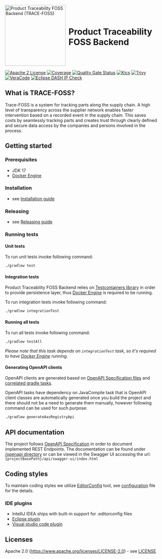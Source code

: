 <div style="display: flex; align-items: center;justify-content: center;align-content: center;">
   <img src="./docs/trace-x-logo.svg" alt="Product Traceability FOSS Backend (TRACE-FOSS)" style="width:200px;"/>
   <h1 style="margin: 10px 0 0 10px">Product Traceability FOSS Backend</h1>
</div>

[![Apache 2 License](https://img.shields.io/badge/License-Apache_2.0-blue.svg)](https://github.com/eclipse-tractusx/traceability-foss-backend/blob/main/LICENSE)
[![Coverage](https://sonarcloud.io/api/project_badges/measure?project=eclipse-tractusx_traceability-foss-backend&metric=coverage)](https://sonarcloud.io/summary/overall?id=eclipse-tractusx_traceability-foss-backend)
[![Quality Gate Status](https://sonarcloud.io/api/project_badges/measure?project=eclipse-tractusx_traceability-foss-backend&metric=alert_status)](https://sonarcloud.io/summary/new_code?id=eclipse-tractusx_traceability-foss-backend)
[![Kics](https://github.com/eclipse-tractusx/traceability-foss-backend/actions/workflows/kics.yml/badge.svg)](https://github.com/eclipse-tractusx/traceability-foss-backend/actions/workflows/kics.yml)
[![Trivy](https://github.com/eclipse-tractusx/traceability-foss-backend/actions/workflows/trivy.yml/badge.svg)](https://github.com/eclipse-tractusx/traceability-foss-backend/actions/workflows/trivy.yml)
[![VeraCode](https://github.com/eclipse-tractusx/traceability-foss-backend/actions/workflows/veracode.yaml/badge.svg)](https://github.com/eclipse-tractusx/traceability-foss-backend/actions/workflows/veracode.yaml)
[![Eclipse DASH IP Check](https://github.com/eclipse-tractusx/traceability-foss-backend/actions/workflows/eclipse-dash.yml/badge.svg)](https://github.com/eclipse-tractusx/traceability-foss-backend/actions/workflows/eclipse-dash.yml)


## What is TRACE-FOSS?

Trace-FOSS is a system for tracking parts along the supply chain. A high level of transparency across the supplier network enables faster intervention based on
a recorded event in the supply chain. This saves costs by seamlessly tracking parts and creates trust through clearly defined and secure data access by the companies and persons involved in the process.

## Getting started

### Prerequisites

* JDK 17
* [Docker Engine](https://docs.docker.com/engine/)

### Installation

* see [Installation guide](INSTALL.md)

### Releasing

* see [Releasing guide](./docs/RELEASE.md)

### Running tests

#### Unit tests

To run unit tests invoke following command:

```sh
./gradlew test
```

#### Integration tests

Product Traceability FOSS Backend relies on [Testcontainers library](https://www.testcontainers.org/) in order to provide
persistence layer, thus [Docker Engine](https://docs.docker.com/engine/) is required to be running.

To run integration tests invoke following command:

```sh
./gradlew integrationTest
```

#### Running all tests

To run all tests invoke following command:

```sh
./gradlew testAll
```

*Please note that this task depends on `integrationTest` task, so it's required to have [Docker Engine](https://docs.docker.com/engine/) running.*

#### Generating OpenAPI clients

OpenAPI clients are generated based on [OpenAPI Specification files](./openapi) and [correlated gradle tasks](build.gradle.kts).

OpenAPI tasks have dependency on JavaCompile task that is OpenAPI client classes are automatically generated once you build the project
and there should not be a need to generate them manually, however following command can be used for such purpose:

```sh
./gradlew generateAasRegistryApi
```

## API documentation
The project follows [OpenAPI Specification](https://swagger.io/specification/) in order to document implemented REST Endpoints. The documentation can be found under [/openapi directory](./openapi/traceability-foss-backend.json)
or can be viewed in the Swagger UI accessing the url: `{projectBasePath}/api/swagger-ui/index.html`

## Coding styles

To maintain coding styles we utilize [EditorConfig](https://editorconfig.org/) tool, see [configuration](.editorconfig)
file for the details.

### IDE plugins

* IntelliJ IDEA ships with built-in support for .editorconfig files
* [Eclipse plugin](https://github.com/ncjones/editorconfig-eclipse#readme)
* [Visual studio code plugin](https://marketplace.visualstudio.com/items?itemName=EditorConfig.EditorConfig)

## Licenses
Apache 2.0 (https://www.apache.org/licenses/LICENSE-2.0) - see [LICENSE](./LICENSE)
